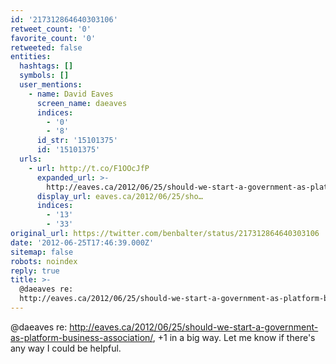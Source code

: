 ```yaml
---
id: '217312864640303106'
retweet_count: '0'
favorite_count: '0'
retweeted: false
entities:
  hashtags: []
  symbols: []
  user_mentions:
    - name: David Eaves
      screen_name: daeaves
      indices:
        - '0'
        - '8'
      id_str: '15101375'
      id: '15101375'
  urls:
    - url: http://t.co/F1OOcJfP
      expanded_url: >-
        http://eaves.ca/2012/06/25/should-we-start-a-government-as-platform-business-association/
      display_url: eaves.ca/2012/06/25/sho…
      indices:
        - '13'
        - '33'
original_url: https://twitter.com/benbalter/status/217312864640303106
date: '2012-06-25T17:46:39.000Z'
sitemap: false
robots: noindex
reply: true
title: >-
  @daeaves re:
  http://eaves.ca/2012/06/25/should-we-start-a-government-as-platform-business-association/,…
---
```


@daeaves re: http://eaves.ca/2012/06/25/should-we-start-a-government-as-platform-business-association/, +1 in a big way. Let me know if there's any way I could be helpful.